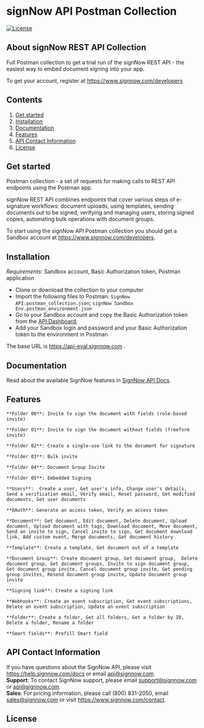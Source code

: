 # signNow API Postman Collection
[![License](https://img.shields.io/github/license/signnow/SignNow.NET?style=flat-square)](LICENSE)

## About signNow REST API Collection

Full Postman collection to get a trial run of the signNow REST API - the easiest way to embed document signing into your app.

To get your account, register at https://www.signnow.com/developers

## Contents

1. [Get started](#get-started)
2. [Installation](#installation)
3. [Documentation](#documentation)
4. [Features](#features) 
5. [API Contact Information](#api-contact-information)     
6. [License](#license)

## <a name="get-started"></a>Get started

Postman collection - a set of requests for making calls to REST API endpoints using the Postman app.

signNow REST API combines endpoints that cover various steps of e-signature workflows: document uploads, using templates, sending documents out to be signed, verifying and managing users, storing signed copies, automating bulk operations with document groups.

To start using the signNow API Postman collection you should get a Sandbox account at https://www.signnow.com/developers.

## <a name="get-started"></a>Installation

*Requirements*: 
Sandbox account, Basic Authorization token, Postman application

* Clone or download the collection to your computer
* Import the following files to Postman: `SignNow API.postman_collection.json`; `signNow Sandbox Env.postman_environment.json`
* Go to your Sandbox account and copy the Basic Authorization token from the [API Dashboard](https://docs.signnow.com/dashboard);
* Add your Sandbox login and password and your Basic Authorization token to the environment in Postman

The base URL is https://api-eval.signnow.com .

## <a name="documentation"></a>Documentation

Read about the available SignNow features in [SignNow API Docs](https://docs.signnow.com/).

## <a name="features"></a>Features
    **Folder 00**: Invite to sign the document with fields (role-based invite)

    **Folder 01**: Invite to sign the document without fields (freeform invite)

    **Folder 02**: Create a single-use link to the document for signature

    **Folder 03**: Bulk invite

    **Folder 04**: Document Group Invite

    **Folder 05**: Embedded Signing

    **Users**:  Create a user, Get user's info, Change user's details, Send a verification email, Verify email, Reset password, Get modified documents, Get user documents

    **OAuth**: Generate an access token, Verify an access token

    **Document**: Get document, Edit document, Delete document, Upload document, Upload document with tags, Download document, Move document, Send an invite to sign, Cancel invite to sign, Get document download link, Add custom event, Merge documents, Get document history

    **Template**: Create a template, Get document out of a template

    **Document Group**: Create document group, Get document group,  Delete document group, Get document groups, Invite to sign document group, Get document group invite, Cancel document group invite, Get pending group invites, Resend document group invite, Update document group invite

    **Signing link**: Create a signing link

    **Webhooks**: Create an event subscription, Get event subscriptions, Delete an event subscription, Update an event subscription

    **Folder**: Create a folder, Get all folders, Get a folder by ID, Delete a folder, Rename a folder

    **Smart fields**: Prefill Smart field


## <a name="api-contact-information"></a>API Contact Information
If you have questions about the SignNow API, please visit https://help.signnow.com/docs or email api@signnow.com.<br>
**Support**: To contact SignNow support, please email support@signnow.com or api@signnow.com.<br>
**Sales**: For pricing information, please call (800) 831-2050, email sales@signnow.com or visit https://www.signnow.com/contact.


## <a name="license"></a>License

